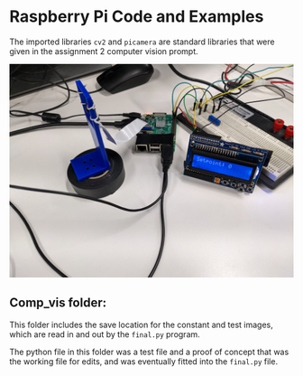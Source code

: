 # Raspberry Pi Code and Examples

The imported libraries `cv2` and `picamera` are standard libraries that were given in the assignment 2 computer vision prompt.

![](../img/computer_vision.jpg)

## Comp_vis folder:

This folder includes the save location for the constant and test images, which are read in and out by the `final.py` program.

The python file in this folder was a test file and a proof of concept that was the working file for edits, and was eventually fitted into the `final.py` file.

